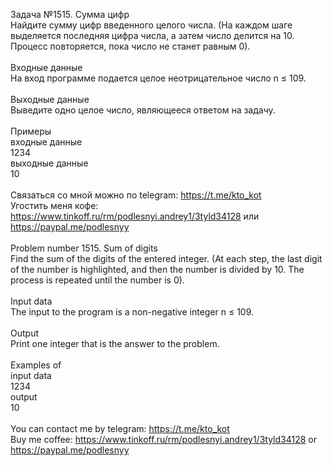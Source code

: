 Задача №1515. Сумма цифр<br />Найдите сумму цифр введенного целого числа. (На каждом шаге выделяется последняя цифра числа, а затем число делится на 10. Процесс повторяется, пока число не станет равным 0).<br /><br />Входные данные<br />На вход программе подается целое неотрицательное число n ≤ 109.<br /><br />Выходные данные<br />Выведите одно целое число, являющееся ответом на задачу.<br /><br />Примеры<br />входные данные<br />1234<br />выходные данные<br />10<br /><br />Связаться со мной можно по telegram: https://t.me/kto_kot<br />Угостить меня кофе: https://www.tinkoff.ru/rm/podlesnyi.andrey1/3tyld34128 или https://paypal.me/podlesnyy<br /><br />Problem number 1515. Sum of digits<br />Find the sum of the digits of the entered integer. (At each step, the last digit of the number is highlighted, and then the number is divided by 10. The process is repeated until the number is 0).<br /><br />Input data<br />The input to the program is a non-negative integer n ≤ 109.<br /><br />Output<br />Print one integer that is the answer to the problem.<br /><br />Examples of<br />input data<br />1234<br />output<br />10<br /><br /> You can contact me by telegram: https://t.me/kto_kot <br /> Buy me coffee: https://www.tinkoff.ru/rm/podlesnyi.andrey1/3tyld34128 or https://paypal.me/podlesnyy